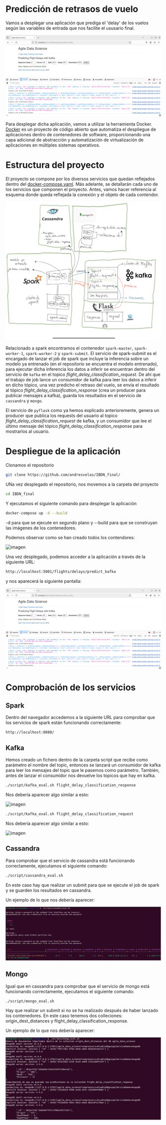# Predicción de retrasos de vuelo

Vamos a desplegar una aplicación que prediga el 'delay' de los vuelos según las variables de entrada que nos facilite el ususario final.


![imagen](images/app.png)


Para desplegar dicha aplicación, vamos a utilizar la herramienta Docker. [Docker](https://www.docker.com/) es un proyecto de código abierto que automatiza el despliegue de aplicaciones dentro de contenedores de software, proporcionando una capa adicional de abstracción y automatización de virtualización de aplicaciones en múltiples sistemas operativos.

# Estructura del proyecto

El proyecto se compone por los diversos servicios que quedan reflejados dentro del [docker-compose.yaml](docker-compose.yaml). Más adelante, se detallarán cada uno de los servicios que componen el proyecto. Antes, vamos hacer referencia al esquema donde queda reflejada la conexión y el objeto de cada contendor.


![imagen](images/esquema.png)



Relacionado a spark encontramos el contenedor `spark-master`, `spark-worker-1`, `spark-worker-2` y `spark-submit`. El servicio de spark-submit es el encargado de lanzar el job de spark que incluye la inferencia sobre un modelo ya entrenado (en el repositorio se encuentra el modelo entrenado), para ejecutar dicha inferencia los datos a inferir se encuentran dentro del servicio de `kafka` en el topico *flight_delay_classification_request*. De ahí que el trabajo de job lance un consumidor de kafka para leer los datos a inferir en dicho tópico, una vez predicho el retraso del vuelo, se envía el resultado al tópico *flight_delay_classification_response* (crea un producer para publicar mensajes a kafka), guarda los resultados en el servicio de `cassandra` y `mongo`.

El servicio de `pyflask` como ya hemos explicado anterioremente, genera  un producer que publica los requests del usuario al topico *flight_delay_classification_request* de kafka, y un consumidor que lee el último mensaje del tópico *flight_delay_classification_response* para mostrarlos al usuario.


# Despliegue de la aplicación

Clonamos el repositorio

```bash
git clone https://github.com/andresvelas/IBDN_final/
```
UNa vez desplegado el repositorio, nos movemos a la carpeta del proyecto

```bash
cd IBDN_final
```

Y ejecutamos el siguiente comando para desplegar la aplicación

```bash
docker-compose up -d --build
```
-d para que se ejecute en segundo plano y --build para que se construyan las imágenes de los contenedores.

Podemos observar como se han creado todos los contendores:

![imagen](images/containers.png)

Una vez desplegado, podemos acceder a la aplicación a través de la siguiente URL:

```bash
http://localhost:5001/flights/delays/predict_kafka
```
y nos aparecerá la siguiente pantalla:

![imagen](images/app.png)


# Comprobación de los servicios

## Spark
Dentro del navegador accedemos a la siguiente URL para comprobar que los servicios de spark están funcionando correctamente:

```bash
http://localhost:8080/
```

## Kafka

Hemos creado un fichero dentro de la carpeta script que recibe como parámetro el nombre del topic, entonces se lanzará un consumidor de kafka para leer los mensajes del topic que le pasemos como parámetro.
También, antes de lanzar el consumidor nos devuelve los topicos que hay en kafka.

```bash
./script/kafka_eval.sh flight_delay_classification_response
```
Nos debería aparecer algo similar a esto:

![imagen](images/kafka_consumer_response.png)

```bash
./script/kafka_eval.sh flight_delay_classification_request
```
Nos debería aparecer algo similar a esto:

![imagen](images/kafka_consumer_request.png)

## Cassandra

Para comprobar que el servicio de cassandra está funcionando correctamente, ejecutamos el siguiente comando:

```bash
./script/cassandra_eval.sh
```
En este caso hay que realizar un submit para que se ejecute el job de spark y se guarden los resultados en cassandra.

Un ejemplo de lo que nos debería aparecer:

![imagen](images/cassandra.png)

## Mongo

Igual que en cassandra para comprobar que el servicio de mongo está funcionando correctamente, ejecutamos el siguiente comando:

```bash
./script/mongo_eval.sh
```
Hay que realizar un submit si no se ha realizado después de haber lanzado los contenedores.
En este caso tenemos dos colleciones: origin_dest_distances y flight_delay_classification_response.

Un ejemplo de lo que nos debería aparecer:

![imagen](images/mongo.png)